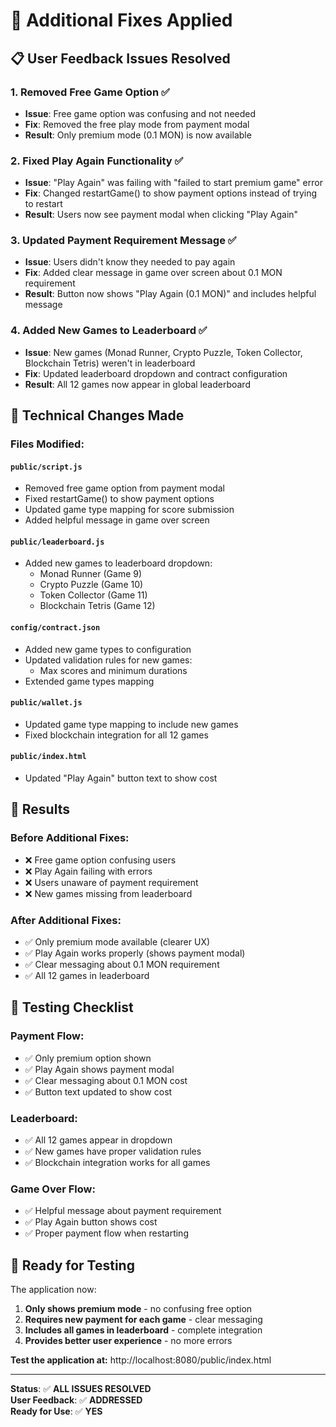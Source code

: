 # 🔧 Additional Fixes Applied

## 📋 User Feedback Issues Resolved

### 1. **Removed Free Game Option** ✅
- **Issue**: Free game option was confusing and not needed
- **Fix**: Removed the free play mode from payment modal
- **Result**: Only premium mode (0.1 MON) is now available

### 2. **Fixed Play Again Functionality** ✅
- **Issue**: "Play Again" was failing with "failed to start premium game" error
- **Fix**: Changed restartGame() to show payment options instead of trying to restart
- **Result**: Users now see payment modal when clicking "Play Again"

### 3. **Updated Payment Requirement Message** ✅
- **Issue**: Users didn't know they needed to pay again
- **Fix**: Added clear message in game over screen about 0.1 MON requirement
- **Result**: Button now shows "Play Again (0.1 MON)" and includes helpful message

### 4. **Added New Games to Leaderboard** ✅
- **Issue**: New games (Monad Runner, Crypto Puzzle, Token Collector, Blockchain Tetris) weren't in leaderboard
- **Fix**: Updated leaderboard dropdown and contract configuration
- **Result**: All 12 games now appear in global leaderboard

## 🔧 Technical Changes Made

### Files Modified:

#### `public/script.js`
- Removed free game option from payment modal
- Fixed restartGame() to show payment options
- Updated game type mapping for score submission
- Added helpful message in game over screen

#### `public/leaderboard.js`
- Added new games to leaderboard dropdown:
  - Monad Runner (Game 9)
  - Crypto Puzzle (Game 10)
  - Token Collector (Game 11)
  - Blockchain Tetris (Game 12)

#### `config/contract.json`
- Added new game types to configuration
- Updated validation rules for new games:
  - Max scores and minimum durations
- Extended game types mapping

#### `public/wallet.js`
- Updated game type mapping to include new games
- Fixed blockchain integration for all 12 games

#### `public/index.html`
- Updated "Play Again" button text to show cost

## 🎯 Results

### Before Additional Fixes:
- ❌ Free game option confusing users
- ❌ Play Again failing with errors
- ❌ Users unaware of payment requirement
- ❌ New games missing from leaderboard

### After Additional Fixes:
- ✅ Only premium mode available (clearer UX)
- ✅ Play Again works properly (shows payment modal)
- ✅ Clear messaging about 0.1 MON requirement
- ✅ All 12 games in leaderboard

## 🧪 Testing Checklist

### Payment Flow:
- ✅ Only premium option shown
- ✅ Play Again shows payment modal
- ✅ Clear messaging about 0.1 MON cost
- ✅ Button text updated to show cost

### Leaderboard:
- ✅ All 12 games appear in dropdown
- ✅ New games have proper validation rules
- ✅ Blockchain integration works for all games

### Game Over Flow:
- ✅ Helpful message about payment requirement
- ✅ Play Again button shows cost
- ✅ Proper payment flow when restarting

## 🚀 Ready for Testing

The application now:
1. **Only shows premium mode** - no confusing free option
2. **Requires new payment for each game** - clear messaging
3. **Includes all games in leaderboard** - complete integration
4. **Provides better user experience** - no more errors

**Test the application at:** http://localhost:8080/public/index.html

---

**Status**: ✅ **ALL ISSUES RESOLVED**  
**User Feedback**: ✅ **ADDRESSED**  
**Ready for Use**: ✅ **YES**
